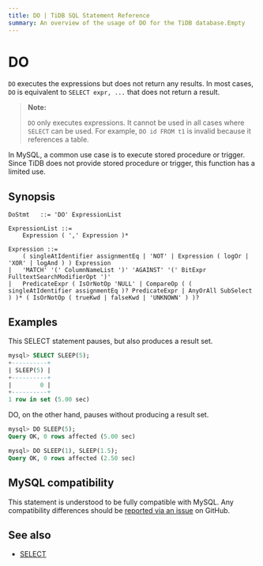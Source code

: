 ```yaml
---
title: DO | TiDB SQL Statement Reference
summary: An overview of the usage of DO for the TiDB database.Empty
---
```


# DO

`DO` executes the expressions but does not return any results. In most cases, `DO` is equivalent to `SELECT expr, ...` that does not return a result.

> **Note:**
>
> `DO` only executes expressions. It cannot be used in all cases where `SELECT` can be used. For example, `DO id FROM t1` is invalid because it references a table.

In MySQL, a common use case is to execute stored procedure or trigger. Since TiDB does not provide stored procedure or trigger, this function has a limited use.

## Synopsis

```ebnf+diagram
DoStmt   ::= 'DO' ExpressionList

ExpressionList ::=
    Expression ( ',' Expression )*

Expression ::=
    ( singleAtIdentifier assignmentEq | 'NOT' | Expression ( logOr | 'XOR' | logAnd ) ) Expression
|   'MATCH' '(' ColumnNameList ')' 'AGAINST' '(' BitExpr FulltextSearchModifierOpt ')'
|   PredicateExpr ( IsOrNotOp 'NULL' | CompareOp ( ( singleAtIdentifier assignmentEq )? PredicateExpr | AnyOrAll SubSelect ) )* ( IsOrNotOp ( trueKwd | falseKwd | 'UNKNOWN' ) )?
```

## Examples

This SELECT statement pauses, but also produces a result set.

```sql
mysql> SELECT SLEEP(5);
+----------+
| SLEEP(5) |
+----------+
|        0 |
+----------+
1 row in set (5.00 sec)
```

DO, on the other hand, pauses without producing a result set.

```sql
mysql> DO SLEEP(5);
Query OK, 0 rows affected (5.00 sec)

mysql> DO SLEEP(1), SLEEP(1.5);
Query OK, 0 rows affected (2.50 sec)
```

## MySQL compatibility

This statement is understood to be fully compatible with MySQL. Any compatibility differences should be [reported via an issue](https://github.com/pingcap/tidb/issues/new/choose) on GitHub.

## See also

* [SELECT](/sql-statements/sql-statement-select.md)
